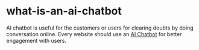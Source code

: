 # what-is-an-ai-chatbot
AI chatbot is useful for the customers or users for clearing doubts by doing conversation online. Every website should use an [AI Chatbot](https://techcentred.com/top-10-ai-chatbot-development-companies-2020/) for better engagement with users.
